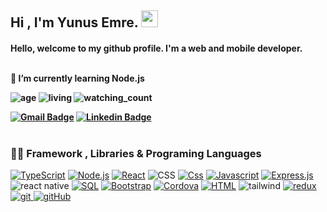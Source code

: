 ##  Hi , I'm Yunus Emre. <img src="https://media.giphy.com/media/hvRJCLFzcasrR4ia7z/giphy.gif" width="27px" height="27px" />
<h4 align="left">Hello, welcome to my github profile. I'm a web and mobile developer. 
<br/>
<br/>
 
 🌱 I’m currently learning **Node.js**

![age](https://img.shields.io/badge/Age-19-blue)  ![living](https://img.shields.io/badge/Living-Turkey-3c9) <img src="https://komarev.com/ghpvc/?username=yunusemrq&color=brightgreen" alt="watching_count" />

[![Gmail Badge](https://img.shields.io/badge/-Gmail-c14438?style=flat-square&logo=Gmail&logoColor=white&link=mailto:korucuyunus007@gmail.com)](mailto:korucuyunus007@gmail.com) [![Linkedin Badge](https://img.shields.io/badge/Linkedin-0077B5?style=flat-square&logo=linkedin&logoColor=white)](https://www.linkedin.com/in/yunus-emre-korucu-46b006231/)
<br />
<br />
<h3 align="left">👨‍💻 Framework , Libraries & Programing Languages </h3>
 
<p>
<a href="#"><img alt="TypeScript" src="https://img.shields.io/badge/TypeScript-007ACC.svg?logo=typescript&logoColor=white"></a>
<a href="#"><img alt="Node.js" src="https://img.shields.io/badge/Node.js-43853D.svg?logo=node.js&logoColor=white"><a href="https://github.com/search?q=user%3Ayunusemrq+language%3Acss"/></a>
<a href="#"><img alt="React" src="https://img.shields.io/badge/React-20232a.svg?logo=react&logoColor=%2361DAFB"></a> <img alt="CSS" src="https://img.shields.io/badge/CSS-1572B6.svg?logo=css3&logoColor=white"></a>
<a href="#"><img alt="Css" src="https://img.shields.io/badge/JavaScript-F7DF1E.svg?logo=javascript&logoColor=black"></a>
<a href="#"><img alt="Javascript" src="https://img.shields.io/badge/Sass-hotpink.svg?logo=SASS&logoColor=white"></a> 
<a href="#"><img alt="Express.js" src="https://img.shields.io/badge/Express.js-404d59.svg?logo=express&logoColor=white"></a> <img alt="react native" src="https://img.shields.io/badge/React_Native%20-%2320232a.svg?&style=flat&logo=react&logoColor=%2361DAFB" />
<a href="#"><img alt="SQL" src="https://custom-icon-badges.herokuapp.com/badge/SQL-025E8C.svg?logo=database&logoColor=white"></a>
<a href="#"><img alt="Bootstrap" src="https://img.shields.io/badge/Bootstrap-7952B3.svg?logo=bootstrap&logoColor=white"></a> <a href="#"><img alt="Cordova" src="https://img.shields.io/badge/-Cordova-E8E8E8?logo=apache-cordova&logoColor=black"></a> 
<a href="#"><img alt="HTML" src="https://img.shields.io/badge/HTML-E34F26.svg?logo=html5&logoColor=white"></a> <img alt="tailwind" src="https://img.shields.io/badge/Tailwind_CSS-38B2AC?style=flat&logo=tailwind-css&logoColor=white" />
<a href="#"><img alt="redux" src="https://img.shields.io/badge/Redux%20-%23593d88.svg?&style=flat&logo=redux&logoColor=white" /> <img alt="git" src="https://img.shields.io/badge/Git%20-%23F05033.svg?&style=flat&logo=git&logoColor=white" /> <img alt="gitHub" src="https://img.shields.io/badge/GitHub%20-%23121011.svg?&style=flat&logo=github&logoColor=white" /></a>
</p>

  
